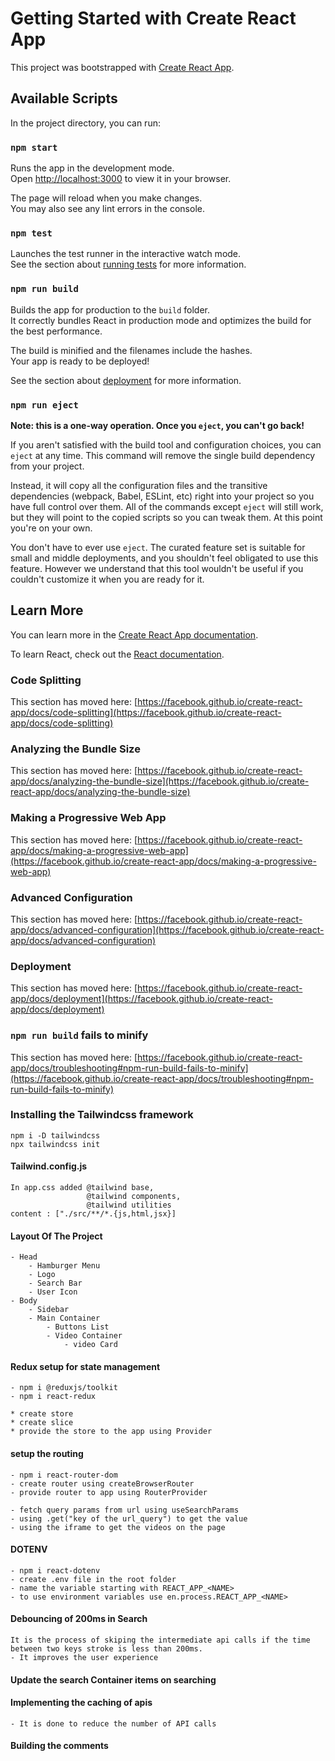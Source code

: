 # Getting Started with Create React App

This project was bootstrapped with [Create React App](https://github.com/facebook/create-react-app).

## Available Scripts

In the project directory, you can run:

### `npm start`

Runs the app in the development mode.\
Open [http://localhost:3000](http://localhost:3000) to view it in your browser.

The page will reload when you make changes.\
You may also see any lint errors in the console.

### `npm test`

Launches the test runner in the interactive watch mode.\
See the section about [running tests](https://facebook.github.io/create-react-app/docs/running-tests) for more information.

### `npm run build`

Builds the app for production to the `build` folder.\
It correctly bundles React in production mode and optimizes the build for the best performance.

The build is minified and the filenames include the hashes.\
Your app is ready to be deployed!

See the section about [deployment](https://facebook.github.io/create-react-app/docs/deployment) for more information.

### `npm run eject`

**Note: this is a one-way operation. Once you `eject`, you can't go back!**

If you aren't satisfied with the build tool and configuration choices, you can `eject` at any time. This command will remove the single build dependency from your project.

Instead, it will copy all the configuration files and the transitive dependencies (webpack, Babel, ESLint, etc) right into your project so you have full control over them. All of the commands except `eject` will still work, but they will point to the copied scripts so you can tweak them. At this point you're on your own.

You don't have to ever use `eject`. The curated feature set is suitable for small and middle deployments, and you shouldn't feel obligated to use this feature. However we understand that this tool wouldn't be useful if you couldn't customize it when you are ready for it.

## Learn More

You can learn more in the [Create React App documentation](https://facebook.github.io/create-react-app/docs/getting-started).

To learn React, check out the [React documentation](https://reactjs.org/).

### Code Splitting

This section has moved here: [https://facebook.github.io/create-react-app/docs/code-splitting](https://facebook.github.io/create-react-app/docs/code-splitting)

### Analyzing the Bundle Size

This section has moved here: [https://facebook.github.io/create-react-app/docs/analyzing-the-bundle-size](https://facebook.github.io/create-react-app/docs/analyzing-the-bundle-size)

### Making a Progressive Web App

This section has moved here: [https://facebook.github.io/create-react-app/docs/making-a-progressive-web-app](https://facebook.github.io/create-react-app/docs/making-a-progressive-web-app)

### Advanced Configuration

This section has moved here: [https://facebook.github.io/create-react-app/docs/advanced-configuration](https://facebook.github.io/create-react-app/docs/advanced-configuration)

### Deployment

This section has moved here: [https://facebook.github.io/create-react-app/docs/deployment](https://facebook.github.io/create-react-app/docs/deployment)

### `npm run build` fails to minify

This section has moved here: [https://facebook.github.io/create-react-app/docs/troubleshooting#npm-run-build-fails-to-minify](https://facebook.github.io/create-react-app/docs/troubleshooting#npm-run-build-fails-to-minify)

### Installing the Tailwindcss framework

    npm i -D tailwindcss
    npx tailwindcss init

#### Tailwind.config.js

    In app.css added @tailwind base,
                     @tailwind components,
                     @tailwind utilities
    content : ["./src/**/*.{js,html,jsx}]

#### Layout Of The Project

    - Head
        - Hamburger Menu
        - Logo
        - Search Bar
        - User Icon
    - Body
        - Sidebar
        - Main Container
            - Buttons List
            - Video Container
                - video Card

#### Redux setup for state management

    - npm i @reduxjs/toolkit
    - npm i react-redux

    * create store
    * create slice
    * provide the store to the app using Provider

#### setup the routing

    - npm i react-router-dom
    - create router using createBrowserRouter
    - provide router to app using RouterProvider

    - fetch query params from url using useSearchParams
    - using .get("key of the url_query") to get the value
    - using the iframe to get the videos on the page

#### DOTENV

    - npm i react-dotenv
    - create .env file in the root folder
    - name the variable starting with REACT_APP_<NAME>
    - to use environment variables use en.process.REACT_APP_<NAME>

#### Debouncing of 200ms in Search

    It is the process of skiping the intermediate api calls if the time between two keys stroke is less than 200ms.
    - It improves the user experience

#### Update the search Container items on searching

#### Implementing the caching of apis

    - It is done to reduce the number of API calls

#### Building the comments
